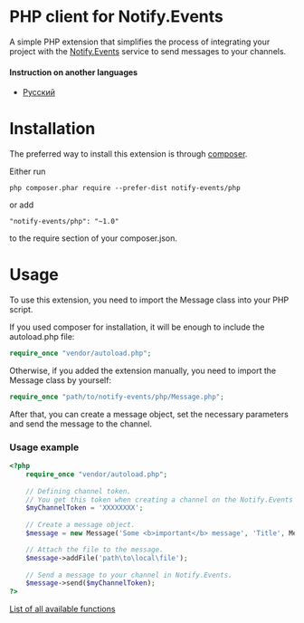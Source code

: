 # PHP client for Notify.Events

A simple PHP extension that simplifies the process of integrating your project with the [Notify.Events](https://notify.events) service to send messages to your channels.

#### Instruction on another languages

- [Русский](/docs/ru-RU/README.md)

# Installation

The preferred way to install this extension is through [composer](http://getcomposer.org/download/).

Either run

```
php composer.phar require --prefer-dist notify-events/php
```

or add

```
"notify-events/php": "~1.0"
```

to the require section of your composer.json.

# Usage

To use this extension, you need to import the Message class into your PHP script.

If you used composer for installation, it will be enough to include the autoload.php file:

```php
require_once "vendor/autoload.php";
```

Otherwise, if you added the extension manually, you need to import the Message class by yourself:

```php
require_once "path/to/notify-events/php/Message.php";
```

After that, you can create a message object, set the necessary parameters and send the message to the channel.

### Usage example

```php
<?php
    require_once "vendor/autoload.php";
    
    // Defining channel token.
    // You get this token when creating a channel on the Notify.Events service.
    $myChannelToken = 'XXXXXXXX';
    
    // Create a message object.
    $message = new Message('Some <b>important</b> message', 'Title', Message::PRIORITY_HIGH, Message::LEVEL_ERROR);

    // Attach the file to the message.
    $message->addFile('path\to\local\file');
    
    // Send a message to your channel in Notify.Events.
    $message->send($myChannelToken);
?>
```

[List of all available functions](/docs/en-US/Message.md)